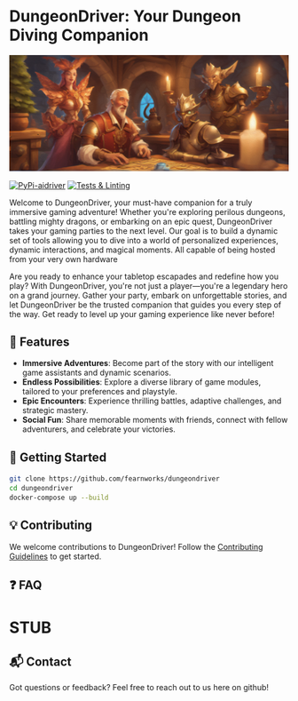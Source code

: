 # DungeonDriver: Your Dungeon Diving Companion

![image](https://github.com/fearnworks/dungeondriver/blob/main/DungeonDriverBanner.jpg)

[![PyPi-aidriver](https://github.com/fearnworks/dungeondriver/actions/workflows/python-publish.yml/badge.svg?event=workflow_dispatch)](https://github.com/fearnworks/dungeondriver/actions/workflows/python-publish.yml)
[![Tests & Linting](https://github.com/fearnworks/dungeondriver/actions/workflows/pytest.yml/badge.svg)](https://github.com/fearnworks/dungeondriver/actions/workflows/pytest.yml)

Welcome to DungeonDriver, your must-have companion for a truly immersive gaming adventure! Whether you're exploring perilous dungeons, battling mighty dragons, or embarking on an epic quest, DungeonDriver takes your gaming parties to the next level. Our goal is to build a dynamic set of tools allowing you to dive into a world of personalized experiences, dynamic interactions, and magical moments. All capable of being hosted from your very own hardware

Are you ready to enhance your tabletop escapades and redefine how you play? With DungeonDriver, you're not just a player—you're a legendary hero on a grand journey. Gather your party, embark on unforgettable stories, and let DungeonDriver be the trusted companion that guides you every step of the way. Get ready to level up your gaming experience like never before!

## 🌟 Features

- **Immersive Adventures**: Become part of the story with our intelligent game assistants and dynamic scenarios.
- **Endless Possibilities**: Explore a diverse library of game modules, tailored to your preferences and playstyle.
- **Epic Encounters**: Experience thrilling battles, adaptive challenges, and strategic mastery.
- **Social Fun**: Share memorable moments with friends, connect with fellow adventurers, and celebrate your victories.

## 🚀 Getting Started

```bash
git clone https://github.com/fearnworks/dungeondriver
cd dungeondriver
docker-compose up --build
```

## 💡 Contributing

We welcome contributions to DungeonDriver! Follow the [Contributing Guidelines](./CONTRIBUTING.md) to get started.

## ❓ FAQ

# STUB

## 📬 Contact

Got questions or feedback? Feel free to reach out to us here on github!

